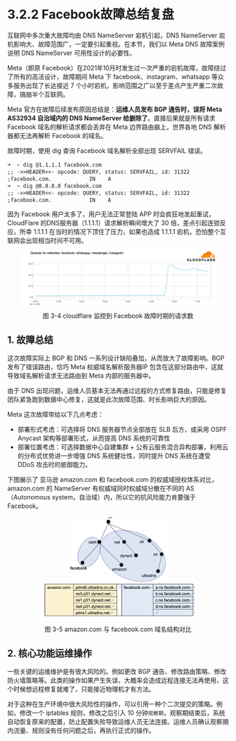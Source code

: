 # 3.2.2 Facebook故障总结复盘

互联网中多次重大故障均由 DNS NameServer 宕机引起，DNS NameServer 宕机影响大、故障范围广，一定要引起重视。在本节，我们以 Meta DNS 故障案例说明 DNS NameServer 可用性设计的必要性。

Meta（即原 Facebook）在2021年10月时发生过一次严重的宕机故障，故障绕过了所有的高活设计，故障期间 Meta 下 facebook、instagram、whatsapp  等众多服务出现了长达接近 7 个小时宕机，影响范围之广以至于差点产生严重二次故障，搞崩半个互联网。

Meta 官方在故障后续发布原因总结是：**运维人员发布 BGP 通告时，误将 Meta AS32934 自治域内的 DNS NameServer 给删除了**。直接后果就是所有请求 Facebook 域名的解析请求都会丢弃在 Meta 边界路由器上，世界各地 DNS 解析器都无法再解析 Facebook 的域名。

故障时期，使用 dig 查询 Facebook 域名解析全部出现 SERVFAIL 错误。

```
➜  ~ dig @1.1.1.1 facebook.com
;; ->>HEADER<<- opcode: QUERY, status: SERVFAIL, id: 31322
;facebook.com.            IN    A
➜  ~ dig @8.8.8.8 facebook.com
;; ->>HEADER<<- opcode: QUERY, status: SERVFAIL, id: 31322
;facebook.com.            IN    A
```

因为 Facebook 用户太多了，用户无法正常登陆 APP 时会疯狂地发起重试，CloudFlare 的DNS服务器（1.1.1.1）请求解析瞬间增大了 30 倍，差点引起连锁反应，所幸 1.1.1.1 在当时的情况下顶住了压力，如果也造成 1.1.1.1 宕机，恐怕整个互联网会出现相当时间不可用。

<div  align="center">
	<img src="../assets/cloudflare-dns.png" width = "450"  align=center />
	<p>图 3-4 cloudflare 监控到 Facebook 故障时期的请求数 </p>
</div>

## 1. 故障总结

这次故障实际上 BGP 和 DNS 一系列设计缺陷叠加，从而放大了故障影响。BGP 发布了错误路由，恰巧 Meta 权威域名解析服务器IP 包含在这部分路由中，这就导致域名解析请求无法路由到 Meta 内部的服务器中。

由于 DNS 出现问题，运维人员基本无法再通过远程的方式修复路由，只能是修复团队紧急跑到数据中心修复，这就是此次故障范围、时长影响巨大的原因。

Meta 这次故障带给以下几点考虑：

- 部署形式考虑：可选择将 DNS 服务器节点全部放在 SLB 后方，或采用 OSPF Anycast 架构等部署形式，从而提高 DNS 系统的可靠性
- 部署位置考虑：可选择数据中心自建集群 + 公有云服务混合异构部署，利用云的分布式优势进一步增强 DNS 系统健壮性，同时提升 DNS 系统在遭受 DDoS 攻击时的抵御能力。

下图展示了 亚马逊 amazon.com 和 facebook.com 的权威域授权体系对比，amazon.com 的 NameServer 有权威域同时权威域分散在不同的 AS （Autonomous system，自治域）内，所以它的抗风险能力肯要强于 Facebook。

<div  align="center">
	<img src="../assets/dns-1.png" width = "220"  align=center />
</div>
<div  align="center">
	<img src="../assets/dns-2.png" width = "350"  align=center />
	<p>图 3-5  amazon.com 与 facebook.com 域名结构对比</p>
</div>


## 2. 核心功能运维操作

一些关键的运维维护是有很大风险的。例如更改 BGP 通告、修改路由策略、修改防火墙策略等。此类的操作如果产生失误，大概率会造成远程连接无法再使用，这个时候想远程修复就难了，只能接近物理机才有方法。

对于这种在生产环境中很大风险性的操作，可以引用一种个二次提交的策略。例如，修改一个 iptables 规则，修改之后引入 10 分钟`观察期`，观察期结束后，系统自动恢复原来的配置，防止配置失败导致运维人员无法连接。运维人员确认观察期内流量、规则没有任何问题之后，再执行正式的操作。